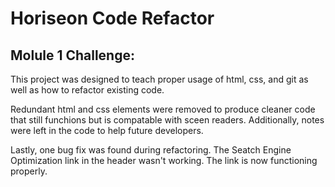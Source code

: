 # Horiseon Code Refactor

## Molule 1 Challenge: 
This project was designed to teach proper usage of html, css, and git as well as how to refactor existing code. 

Redundant html and css elements were removed to produce cleaner code that still funchions but is compatable with sceen readers. Additionally, notes were left in the code to help future developers.

Lastly, one bug fix was found during refactoring. The Seatch Engine Optimization link in the header wasn't working. The link is now functioning properly. 